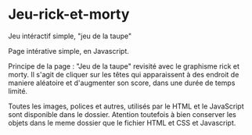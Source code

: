 # Jeu-rick-et-morty
Jeu intéractif simple, "jeu de la taupe"

Page intérative simple, en Javascript.

Principe de la page : "Jeu de la taupe" revisité avec le graphisme rick et morty. Il s'agit de cliquer sur les têtes qui apparaissent à des endroit de maniere aléatoire et d'augmenter son score, dans une durée de temps limité.

Toutes les images, polices et autres, utilisés par le HTML et le JavaScript sont disponible dans le dossier. Atention toutefois à bien conserver les objets dans le meme dossier que le fichier HTML et CSS et Javascript.
